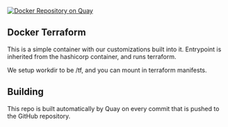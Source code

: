 [![Docker Repository on Quay](https://quay.io/repository/getpantheon/terraform/status "Docker Repository on Quay")](https://quay.io/repository/getpantheon/terraform)

Docker Terraform
----------------

This is a simple container with our customizations built into it.
Entrypoint is inherited from the hashicorp container, and runs terraform.

We setup workdir to be /tf, and you can mount in terraform manifests.

## Building

This repo is built automatically by Quay on every commit that is pushed to the GitHub repository.
